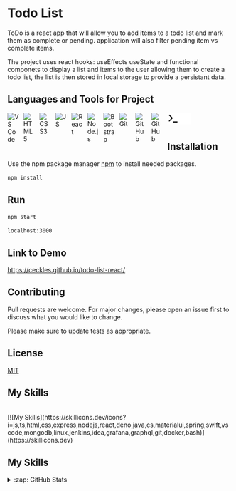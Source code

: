 # Todo List

ToDo is a react app that will allow you to add items to a todo list and mark them as complete or pending. application will also filter pending item vs complete items.

The project uses react hooks: useEffects useState and functional componets to display a list and items to the user allowing them to create a todo list, the list is then stored in local storage to provide a persistant data.

## Languages and Tools for Project

<img align="left" alt="VS Code" width="26px" src="https://cdn.jsdelivr.net/gh/devicons/devicon/icons/vscode/vscode-original.svg" style="padding-right:10px;" />
<img align="left" alt="HTML5" width="26px" src="https://cdn.jsdelivr.net/gh/devicons/devicon/icons/html5/html5-original.svg" style="padding-right:10px;" />
<img align="left" alt="CSS3" width="26px" src="https://cdn.jsdelivr.net/gh/devicons/devicon/icons/css3/css3-original.svg" style="padding-right:10px;" />
<!-- <img align="left" alt="Sass" width="26px" src="https://cdn.jsdelivr.net/gh/devicons/devicon/icons/sass/sass-original.svg" style="padding-right:10px;" /> -->
<img align="left" alt="JS" width="26px" src="https://cdn.jsdelivr.net/gh/devicons/devicon/icons/javascript/javascript-original.svg" style="padding-right:10px;" />
<img align="left" alt="React" width="26px" src="https://cdn.jsdelivr.net/gh/devicons/devicon/icons/react/react-original.svg" style="padding-right:10px;" />
<!-- <img align="left" alt="Gatsby" width="26px" src="https://cdn.jsdelivr.net/gh/devicons/devicon/icons/gatsby/gatsby-original.svg" style="padding-right:10px;" /> -->
<!-- <img align="left" alt="GraphQL" width="26px" src="https://cdn.jsdelivr.net/gh/devicons/devicon/icons/graphql/graphql-plain.svg" style="padding-right:10px;" /> -->
<img align="left" alt="Node.js" width="26px" src="https://cdn.jsdelivr.net/gh/devicons/devicon/icons/nodejs/nodejs-original.svg" style="padding-right:10px;" />
<!-- <img align="left" alt="Deno" width="26px" src="https://github.com/codeSTACKr/codeSTACKr/raw/master/img/deno-light.svg" style="padding-right:10px;" /> -->
<!-- <img align="left" alt="MongoDB" width="26px" src="https://cdn.jsdelivr.net/gh/devicons/devicon/icons/mongodb/mongodb-original.svg" style="padding-right:10px;" /> -->
<!-- <img align="left" alt="MySQL" width="26px" src="https://cdn.jsdelivr.net/gh/devicons/devicon/icons/mysql/mysql-original.svg" style="padding-right:10px;" /> -->
<img align="left" alt="Bootstrap" width="26px" src="https://cdn.jsdelivr.net/gh/devicons/devicon/icons/bootstrap/bootstrap-original.svg" style="padding-right:10px;"/>
<img align="left" alt="Git" width="26px" src="https://cdn.jsdelivr.net/gh/devicons/devicon/icons/git/git-original.svg" style="padding-right:10px;" />
<img align="left" alt="GitHub" width="26px" src="https://user-images.githubusercontent.com/3369400/139447912-e0f43f33-6d9f-45f8-be46-2df5bbc91289.png#gh-dark-mode-only" style="padding-right:10px;" />
<img align="left" alt="GitHub" width="26px" src="https://user-images.githubusercontent.com/3369400/139448065-39a229ba-4b06-434b-bc67-616e2ed80c8f.png#gh-light-mode-only" style="padding-right:10px;" />
<img align="left" alt="Terminal" width="26px" src="https://github.com/codeSTACKr/codeSTACKr/raw/master/img/terminal-light.svg#gh-light-mode-only" />
<img align="left" alt="Terminal" width="26px" src="https://github.com/codeSTACKr/codeSTACKr/raw/master/img/terminal-dark.svg#gh-dark-mode-only" />

<br />
<br />

## Installation

Use the npm package manager [npm](https://docs.npmjs.com/downloading-and-installing-node-js-and-npm) to install needed packages.

```bash
npm install
```

## Run

```bash
npm start
```
```Browser
localhost:3000
```

## Link to Demo

https://ceckles.github.io/todo-list-react/

## Contributing

Pull requests are welcome. For major changes, please open an issue first to discuss what you would like to change.

Please make sure to update tests as appropriate.

## License

[MIT](https://choosealicense.com/licenses/mit/)

  
## My Skills
<br/>
[![My Skills](https://skillicons.dev/icons?i=js,ts,html,css,express,nodejs,react,deno,java,cs,materialui,spring,swift,vscode,mongodb,linux,jenkins,idea,grafana,graphql,git,docker,bash)](https://skillicons.dev)

## My Skills
<details>
  <summary>:zap: GitHub Stats</summary>
  <img align="left" alt="ceckles' GitHub Stats" src="https://github-readme-stats.vercel.app/api?username=ceckles&show_icons=true&hide_border=false&theme=slateorange" />
  </summary>
</details>
